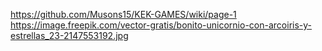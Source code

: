 https://github.com/Musons15/KEK-GAMES/wiki/page-1
https://image.freepik.com/vector-gratis/bonito-unicornio-con-arcoiris-y-estrellas_23-2147553192.jpg
